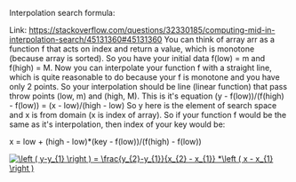 Interpolation search formula:

Link: https://stackoverflow.com/questions/32330185/computing-mid-in-interpolation-search/45131360#45131360
You can think of array arr as a function f that acts on index and return a value, which is monotone (because array is sorted).
So you have your initial data f(low) = m and f(high) = M.
Now you can interpolate your function f with a straight line, which is quite reasonable to do because your f is monotone and you have only 2 points. So your interpolation should be line (linear function) that pass throw points (low, m) and (high, M). This is it's equation
(y - f(low))/(f(high) - f(low)) = (x - low)/(high - low)
So y here is the element of search space and x is from domain (x is index of array). So if your function f would be the same as it's interpolation, then index of your key would be:

x = low + (high - low)*(key - f(low))/(f(high) - f(low))

<a href="https://www.codecogs.com/eqnedit.php?latex=\left&space;(&space;y-y_{1}&space;\right&space;)&space;=&space;\frac{y_{2}-y_{1}}{x_{2}&space;-&space;x_{1}}&space;*\left&space;(&space;x&space;-&space;x_{1}&space;\right&space;)" target="_blank"><img src="https://latex.codecogs.com/gif.latex?\left&space;(&space;y-y_{1}&space;\right&space;)&space;=&space;\frac{y_{2}-y_{1}}{x_{2}&space;-&space;x_{1}}&space;*\left&space;(&space;x&space;-&space;x_{1}&space;\right&space;)" title="\left ( y-y_{1} \right ) = \frac{y_{2}-y_{1}}{x_{2} - x_{1}} *\left ( x - x_{1} \right )" /></a>
